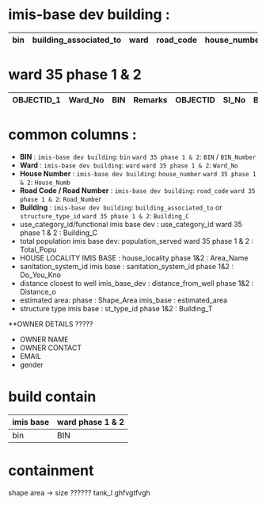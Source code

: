 # imis-base dev building :

| bin | building_associated_to | ward | road_code | house_number | house_locality | tax_code | structure_type_id | surveyed_date | floor_count | construction_year | functional_use_id | use_category_id | office_business_name | household_served | population_served | male_population | female_population | other_population | diff_abled_male_pop | diff_abled_female_pop | diff_abled_others_pop | low_income_hh | lic_id | water_source_id | watersupply_pipe_code | water_customer_id | well_presence_status | distance_from_well | swm_customer_id | toilet_status | toilet_count | household_with_private_toilet | population_with_private_toilet | sanitation_system_id | sewer_code | drain_code | desludging_vehicle_accessible | geom | verification_status | estimated_area | user_id | created_at | updated_at | deleted_at |
| --- | ---------------------- | ---- | --------- | ------------ | -------------- | -------- | ----------------- | ------------- | ----------- | ----------------- | ----------------- | --------------- | -------------------- | ---------------- | ----------------- | --------------- | ----------------- | ---------------- | ------------------- | --------------------- | --------------------- | ------------- | ------ | --------------- | --------------------- | ----------------- | -------------------- | ------------------ | --------------- | ------------- | ------------ | ----------------------------- | ------------------------------ | -------------------- | ---------- | ---------- | ----------------------------- | ---- | ------------------- | -------------- | ------- | ---------- | ---------- | ---------- |

# ward 35 phase 1 & 2

| OBJECTID_1 | Ward_No | BIN | Remarks | OBJECTID | Sl_No | BIN_Number | Y | X | Name_of_th | Mobile_Num | Email_Addr | House_Numb | Road_Numbe | Block_Numb | Ward_Numbe | Area_Name | Building_C | Uses_of_th |
| ---------- | ------- | --- | ------- | -------- | ----- | ---------- | - | - | ---------- | ---------- | ---------- | ---------- | ---------- | ---------- | ---------- | --------- | ---------- | ---------- |

# common columns :

* **BIN** :
  `imis-base dev building`: `bin`
  `ward 35 phase 1 & 2`: `BIN` / `BIN_Number`
* **Ward** :
  `imis-base dev building`: `ward`
  `ward 35 phase 1 & 2`: `Ward_No`
* **House Number** :
  `imis-base dev building`: `house_number`
  `ward 35 phase 1 & 2`: `House_Numb`
* **Road Code / Road Number** :
  `imis-base dev building`: `road_code`
  `ward 35 phase 1 & 2`: `Road_Numbe`r
* **Building** :
  `imis-base dev building`: `building_associated_to` or `structure_type_id`
  `ward 35 phase 1 & 2`: `Building_C`
* use_category_id/functional
  imis base dev : use_category_id
  ward 35 phase 1 & 2 : Building_C
* total population
  imis base dev: population_served
  ward 35 phase 1 & 2 : Total_Popu
* HOUSE LOCALITY
  IMIS BASE : house_locality
  phase 1&2 : Area_Name
* sanitation_system_id
  imis base : sanitation_system_id
  phase 1&2 : Do_You_Kno
* distance closest to well
  imis_base_dev : distance_from_well
  phase 1&2 : Distance_o
* estimated area:
  phase : Shape_Area
  imis_base : estimated_area
* structure type
  imis base : st_type_id
  phase 1&2 : Building_T

**OWNER DETAILS ?????

- OWNER NAME
- OWNER CONTACT
- EMAIL
- gender

# build contain

| imis base | ward phase 1 & 2 |
| --------- | ---------------- |
| bin       | BIN              |

# containment

shape area -> size ??????
tank_l
ghfvgtfvgh
